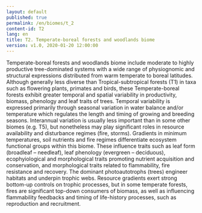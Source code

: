 ```yaml
---
layout: default
published: true
permalink: /en/biomes/t_2
content-id: T2
lang: en
title: T2. Temperate-boreal forests and woodlands biome
version: v1.0, 2020-01-20 12:00:00
---
```


Temperate-boreal forests and woodlands biome include moderate to highly productive tree-dominated systems with a wide range of physiognomic and structural expressions distributed from warm temperate to boreal latitudes. Although generally less diverse than Tropical-subtropical forests (T1) in taxa such as flowering plants, primates and birds, these Temperate-boreal forests exhibit greater temporal and spatial variability in productivity, biomass, phenology and leaf traits of trees. Temporal variability is expressed primarily through seasonal variation in water balance and/or temperature which regulates the length and timing of growing and breeding seasons. Interannual variation is usually less important than in some other biomes (e.g. T5), but nonetheless may play significant roles in resource availability and disturbance regimes (fire, storms). Gradients in minimum temperatures, soil nutrients and fire regimes differentiate ecosystem functional groups within this biome. These influence traits such as leaf form (broadleaf – needleaf), leaf phenology (evergreen – deciduous), ecophyiological and morphological traits promoting nutrient acquisition and conservation, and morphological traits related to flammability, fire resistance and recovery. The dominant photoautotrophs (trees) engineer habitats and underpin trophic webs. Resource gradients exert strong bottom-up controls on trophic processes, but in some temperate forests, fires are significant top-down consumers of biomass, as well as influencing flammability feedbacks and timing of life-history processes, such as reproduction and recruitment.

